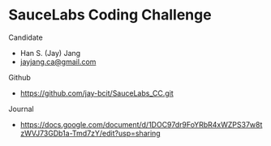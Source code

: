 # SauceLabs Coding Challenge

Candidate
- Han S. (Jay) Jang
- jayjang.ca@gmail.com


Github
- https://github.com/jay-bcit/SauceLabs_CC.git

Journal
- https://docs.google.com/document/d/1DOC97dr9FoYRbR4xWZPS37w8tzWVJ73GDb1a-Tmd7zY/edit?usp=sharing
